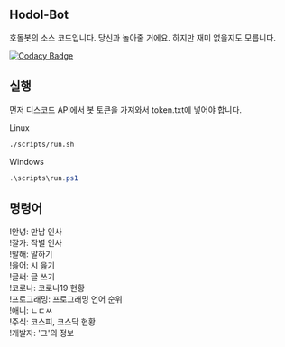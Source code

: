 ## Hodol-Bot

호돌봇의 소스 코드입니다.
당신과 놀아줄 거에요.
하지만 재미 없을지도 모릅니다.

[![Codacy Badge](https://api.codacy.com/project/badge/Grade/4121262641cd4647be5c864b0d16fd9c)](https://app.codacy.com/gh/solar0037/hodol-bot?utm_source=github.com&utm_medium=referral&utm_content=solar0037/hodol-bot&utm_campaign=Badge_Grade_Settings)

## 실행

먼저 디스코드 API에서 봇 토큰을 가져와서 token.txt에 넣어야 합니다.

Linux

~~~Bash
./scripts/run.sh
~~~

Windows

~~~Powershell
.\scripts\run.ps1
~~~

## 명령어

!안녕: 만남 인사<br>
!잘가: 작별 인사<br>
!말해: 말하기<br>
!읊어: 시 읊기<br>
!글써: 글 쓰기<br>
!코로나: 코로나19 현황<br>
!프로그래밍: 프로그래밍 언어 순위<br>
!애니: ㄴㄷㅆ<br>
!주식: 코스피, 코스닥 현황<br>
!개발자: '그'의 정보<br>
